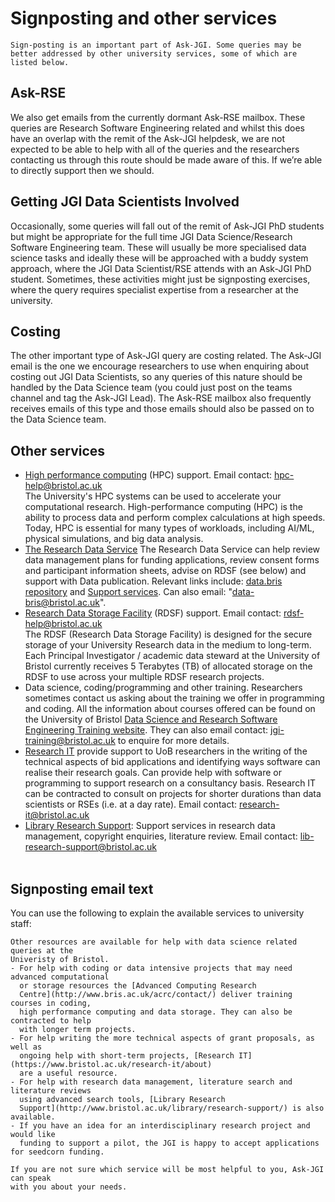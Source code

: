 # Signposting and other services

```{note}
Sign-posting is an important part of Ask-JGI. Some queries may be
better addressed by other university services, some of which are listed below.
```

## Ask-RSE

We also get emails from the currently dormant Ask-RSE mailbox. These queries are Research Software Engineering related and whilst this does have an overlap with the remit of the Ask-JGI helpdesk, we are not expected to be able to help with all of the queries and the researchers contacting us through this route should be made aware of this. If we’re able to directly support then we should.

## Getting JGI Data Scientists Involved

Occasionally, some queries will fall out of the remit of Ask-JGI PhD students but might be appropriate for the full time JGI Data Science/Research Software Engineering team. These will usually be more specialised data science tasks and ideally these will be approached with a buddy system approach, where the JGI Data Scientist/RSE attends with an Ask-JGI PhD student. Sometimes, these activities might just be signposting exercises, where the query requires specialist expertise from a researcher at the university. 

## Costing

The other important type of Ask-JGI query are costing related. The Ask-JGI email is the one we encourage researchers to use when enquiring about costing out JGI Data Scientists, so any queries of this nature should be handled by the Data Science team (you could just post on the teams channel and tag the Ask-JGI Lead). The Ask-RSE mailbox also frequently receives emails of this type and those emails should also be passed on to the Data Science team.

## Other services

- [High performance computing](https://www.bristol.ac.uk/acrc/high-performance-computing/) (HPC) support. Email contact: hpc-help@bristol.ac.uk</br>
The University's HPC systems can be used to accelerate your computational research. High-performance computing (HPC) is the ability to process data and perform complex calculations at high speeds. Today, HPC is essential for many types of workloads, including AI/ML, physical simulations, and big data analysis.
- [The Research Data Service](https://www.bristol.ac.uk/staff/researchers/data/)
The Research Data Service can help review data management plans for funding applications, review consent forms and participant information sheets, advise on RDSF (see below) and support with Data publication.
Relevant links include: [data.bris repository](https://data.bris.ac.uk/data/) and [Support services](https://data.bris.ac.uk/). Can also email: "data-bris@bristol.ac.uk".
- [Research Data Storage Facility](https://www.bristol.ac.uk/acrc/research-data-storage-facility/) (RDSF) support. Email contact: rdsf-help@bristol.ac.uk</br>
The RDSF (Research Data Storage Facility) is designed for the secure storage of your University Research data in the medium to long-term. 
Each Principal Investigator / academic data steward at the University of Bristol currently receives 5 Terabytes (TB) of allocated storage on the RDSF to use across your multiple RDSF research projects.
- Data science, coding/programming and other training. Researchers sometimes contact us asking about the training we offer in programming and coding. All the information about courses offered can be found on the University of Bristol [Data Science and Research Software Engineering Training website](https://bristol-training.github.io/). They can also email contact: jgi-training@bristol.ac.uk to enquire for more details.
- [Research IT](https://www.bristol.ac.uk/research-it/about) provide
  support to UoB researchers in the writing of the technical aspects
  of bid applications and identifying ways software can realise their
  research goals. Can provide help with software or programming to
  support research on a consultancy basis. Research IT can be
  contracted to consult on projects for shorter durations than data scientists or RSEs (i.e. at a day rate). 
  Email contact: research-it@bristol.ac.uk</br>
- [Library Research Support](http://www.bristol.ac.uk/library/research-support/):
  Support services in research data management, copyright enquiries,
  literature review. Email contact: lib-research-support@bristol.ac.uk</br></br>


## Signposting email text

You can use the following to explain the available services to university staff:

```Text
Other resources are available for help with data science related queries at the 
Univeristy of Bristol.
- For help with coding or data intensive projects that may need advanced computational
  or storage resources the [Advanced Computing Research
  Centre](http://www.bris.ac.uk/acrc/contact/) deliver training courses in coding, 
  high performance computing and data storage. They can also be contracted to help 
  with longer term projects.
- For help writing the more technical aspects of grant proposals, as well as
  ongoing help with short-term projects, [Research IT](https://www.bristol.ac.uk/research-it/about) 
  are a useful resource.
- For help with research data management, literature search and literature reviews
  using advanced search tools, [Library Research
  Support](http://www.bristol.ac.uk/library/research-support/) is also available.
- If you have an idea for an interdisciplinary research project and would like
  funding to support a pilot, the JGI is happy to accept applications for seedcorn funding.
  
If you are not sure which service will be most helpful to you, Ask-JGI can speak 
with you about your needs.
```
